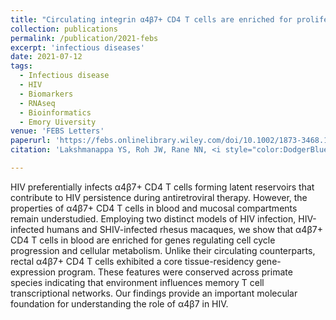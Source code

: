 ```yaml
---
title: "Circulating integrin α4β7+ CD4 T cells are enriched for proliferative transcriptional programs in HIV infection."
collection: publications
permalink: /publication/2021-febs
excerpt: 'infectious diseases'
date: 2021-07-12
tags:
  - Infectious disease
  - HIV
  - Biomarkers
  - RNAseq
  - Bioinformatics
  - Emory Uiversity
venue: 'FEBS Letters'
paperurl: 'https://febs.onlinelibrary.wiley.com/doi/10.1002/1873-3468.14163'  
citation: 'Lakshmanappa YS, Roh JW, Rane NN, <i style="color:DodgerBlue;">Dinasarapu AR </i>, Tran DD, Velu VV,  Sheth AN,  Ofotokun I, Amara RR,  Kelley CF,  Waetjen EW,  Iyer SS (2021) Circulating integrin α4β7+ CD4 T cells are enriched for proliferative transcriptional programs in HIV infection&quot; <i>FEBS Letters</i> (accepted)'

---
```

HIV preferentially infects α4β7+ CD4 T cells forming latent reservoirs that contribute to HIV persistence during antiretroviral therapy. However, the properties of α4β7+ CD4 T cells in blood and mucosal compartments remain understudied. Employing two distinct models of HIV infection, HIV-infected humans and SHIV-infected rhesus macaques, we show that α4β7+ CD4 T cells in blood are enriched for genes regulating cell cycle progression and cellular metabolism. Unlike their circulating counterparts, rectal α4β7+ CD4 T cells exhibited a core tissue-residency gene-expression program. These features were conserved across primate species indicating that environment influences memory T cell transcriptional networks. Our findings provide an important molecular foundation for understanding the role of α4β7 in HIV.
